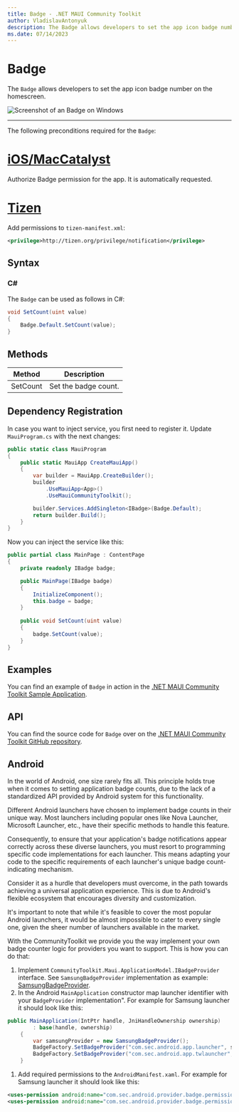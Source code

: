 ```yaml
---
title: Badge - .NET MAUI Community Toolkit
author: VladislavAntonyuk
description: The Badge allows developers to set the app icon badge number on the homescreen.
ms.date: 07/14/2023
---
```


# Badge

The `Badge` allows developers to set the app icon badge number on the homescreen.

![Screenshot of an Badge on Windows](../images/essentials/badge-windows.png "Badge on Windows")

---

The following preconditions required for the `Badge`:

# [iOS/MacCatalyst](#tab/ios)

Authorize Badge permission for the app. It is automatically requested.

# [Tizen](#tab/tizen)

Add permissions to `tizen-manifest.xml`:

```xml
<privilege>http://tizen.org/privilege/notification</privilege>
```

## Syntax

### C#

The `Badge` can be used as follows in C#:

```csharp
void SetCount(uint value)
{
    Badge.Default.SetCount(value);
}
```

## Methods

|Method  |Description  |
|---------|---------|
| SetCount | Set the badge count. |

## Dependency Registration

In case you want to inject service, you first need to register it.
Update `MauiProgram.cs` with the next changes:

```csharp
public static class MauiProgram
{
    public static MauiApp CreateMauiApp()
    {
        var builder = MauiApp.CreateBuilder();
        builder
            .UseMauiApp<App>()
			.UseMauiCommunityToolkit();

		builder.Services.AddSingleton<IBadge>(Badge.Default);
        return builder.Build();
    }
}
```

Now you can inject the service like this:

```csharp
public partial class MainPage : ContentPage
{
    private readonly IBadge badge;

	public MainPage(IBadge badge)
	{
		InitializeComponent();
        this.badge = badge;
	}
	
	public void SetCount(uint value)
    {
        badge.SetCount(value);
    }
}
```

## Examples

You can find an example of `Badge` in action in the [.NET MAUI Community Toolkit Sample Application](https://github.com/CommunityToolkit/Maui/blob/main/samples/CommunityToolkit.Maui.Sample/Pages/Essentials/BadgePage.xaml).

## API

You can find the source code for `Badge` over on the [.NET MAUI Community Toolkit GitHub repository](https://github.com/CommunityToolkit/Maui/blob/main/src/CommunityToolkit.Maui.Core/Essentials/Badge/IBadge.shared.cs).

## Android

In the world of Android, one size rarely fits all. This principle holds true when it comes to setting application badge counts, due to the lack of a standardized API provided by Android system for this functionality.

Different Android launchers have chosen to implement badge counts in their unique way. Most launchers including popular ones like Nova Launcher, Microsoft Launcher, etc., have their specific methods to handle this feature.

Consequently, to ensure that your application's badge notifications appear correctly across these diverse launchers, you must resort to programming specific code implementations for each launcher. This means adapting your code to the specific requirements of each launcher's unique badge count-indicating mechanism.

Consider it as a hurdle that developers must overcome, in the path towards achieving a universal application experience. This is due to Android's flexible ecosystem that encourages diversity and customization.

It's important to note that while it's feasible to cover the most popular Android launchers, it would be almost impossible to cater to every single one, given the sheer number of launchers available in the market.

With the CommunityToolkit we provide you the way implement your own badge counter logic for providers you want to support. This is how you can do that:

1. Implement `CommunityToolkit.Maui.ApplicationModel.IBadgeProvider` interface. See `SamsungBadgeProvider` implementation as example: [SamsungBadgeProvider](https://github.com/CommunityToolkit/Maui/blob/main/samples/CommunityToolkit.Maui.Sample/Platforms/Android/SamsungBadgeProvider.cs).
1. In the Android `MainApplication` constructor map launcher identifier with your `BadgeProvider` implementation". For example for Samsung launcher it should look like this:
```csharp
public MainApplication(IntPtr handle, JniHandleOwnership ownership)
		: base(handle, ownership)
	{
		var samsungProvider = new SamsungBadgeProvider();
		BadgeFactory.SetBadgeProvider("com.sec.android.app.launcher", samsungProvider);
		BadgeFactory.SetBadgeProvider("com.sec.android.app.twlauncher", samsungProvider);
	}
```
1. Add required permissions to the `AndroidManifest.xaml`.  For example for Samsung launcher it should look like this:
```xml
<uses-permission android:name="com.sec.android.provider.badge.permission.READ" />
<uses-permission android:name="com.sec.android.provider.badge.permission.WRITE" />
```
